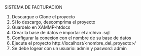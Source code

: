 SISTEMA DE FACTURACION

1. Descargue o Clone el proyecto
2. Si lo descargo, descomprima el proyecto
3. Guardelo en XAMMP-htdocs
4. Crear la base de datos e importar el archivo .sql
5. Configurar la conexion con el nombre de su base de datos 
6. Ejecute el proyecto http://localhost/<nombre_del_proyecto>/
7. Se debe logear con un usuario: admin y pasword: admin



